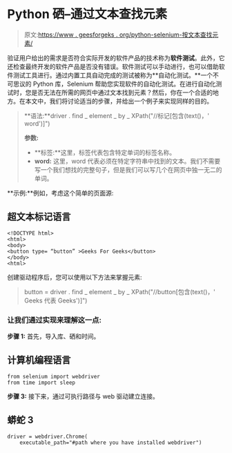 # Python 硒–通过文本查找元素

> 原文:[https://www . geesforgeks . org/python-selenium-按文本查找元素/](https://www.geeksforgeeks.org/python-selenium-find-element-by-text/)

验证用户给出的需求是否符合实际开发的软件产品的技术称为**软件测试**。此外，它还检查最终开发的软件产品是否没有错误。软件测试可以手动进行，也可以借助软件测试工具进行。通过内置工具自动完成的测试被称为**自动化测试。**一个不可思议的 Python 库，Selenium 帮助您实现软件的自动化测试。在进行自动化测试时，您是否无法在所需的网页中通过文本找到元素？然后，你在一个合适的地方。在本文中，我们将讨论适当的步骤，并给出一个例子来实现同样的目的。

> **语法:**driver . find _ element _ by _ XPath("//标记[包含(text()，' word')]")
> 
> **参数:**
> 
> *   **标签:**这里，标签代表包含特定单词的标签名称。
> *   **word:** 这里，word 代表必须在特定字符串中找到的文本。我们不需要写一个我们想找的完整句子，但是我们可以写几个在网页中独一无二的单词。

**示例:**例如，考虑这个简单的页面源:

## 超文本标记语言

```
<!DOCTYPE html>
<html> 
<body> 
<button type= “button” >Geeks For Geeks</button> 
</body> 
<html>
```

创建驱动程序后，您可以使用以下方法来掌握元素:

> button = driver . find _ element _ by _ XPath("//button[包含(text()，' Geeks 代表 Geeks')]")

### 让我们通过实现来理解这一点:

**步骤 1:** 首先，导入库、硒和时间。

## 计算机编程语言

```
from selenium import webdriver
from time import sleep
```

**步骤 3:** 接下来，通过可执行路径与 web 驱动建立连接。

## 蟒蛇 3

```
driver = webdriver.Chrome(
    executable_path="#path where you have installed webdriver")
```